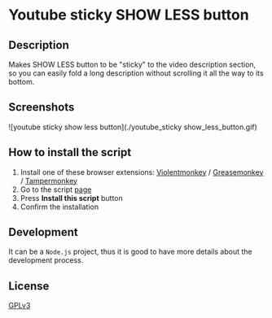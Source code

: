 # Youtube sticky SHOW LESS button

## Description

Makes SHOW LESS button to be "sticky" to the video description section, so you can easily fold a long description without scrolling it all the way to its bottom.

## Screenshots

![youtube sticky show less button](./youtube_sticky show_less_button.gif)

## How to install the script

1. Install one of these browser extensions: [Violentmonkey](https://violentmonkey.github.io/get-it/) / [Greasemonkey](https://www.greasespot.net/) / [Tampermonkey](https://tampermonkey.net/)
2. Go to the script [page](REPLACE_IT_WITH_THE_LINK_TO_YOUR_SCRIPT_ON_GREASYFORK.ORG)
3. Press **Install this script** button
4. Confirm the installation

## Development

It can be a `Node.js` project, thus it is good to have more details about the development process.

## License

[GPLv3](https://www.gnu.org/licenses/gpl-3.0-standalone.html)
